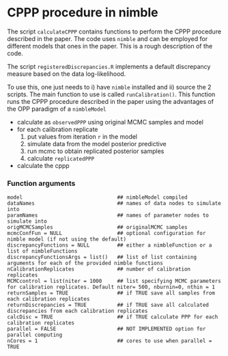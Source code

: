 # CPPP procedure in nimble

The script `calculateCPPP` contains functions to perform the CPPP procedure described in the paper. The code uses `nimble` and can be employed for different models that ones in the paper. This is a rough description of the code.

The script `registeredDiscrepancies.R` implements a default discrepancy measure based on the data log-likelihood. 

To use this, one just needs to i) have `nimble` installed and ii) source the 2 scripts. The main function to use is called `runCalibration()`.
This function runs the CPPP procedure described in the paper using the advantages of the OPP paradigm of a `nimbleModel`

- calculate as `observedPPP` using original MCMC samples and model
- for each calibration replicate
	1. put values from iteration `r` in the model        
    2. simulate data from the model posterior predictive
    3. run mcmc to obtain replicated posterior samples        
    4. calculate `replicatedPPP`
- calculate the cppp

### Function arguments
```
model                               ## nimbleModel compiled
dataNames                           ## names of data nodes to simulate into
paramNames                          ## names of parameter nodes to simulate into
origMCMCSamples                     ## originalMCMC samples
mcmcConfFun = NULL                  ## optional configuration for nimble model (if not using the default)	
discrepancyFunctions = NULL         ## either a nimbleFunction or a list of nimbleFunctions
discrepancyFunctionsArgs = list()   ## list of list containing arguments for each of the provided nimble functions 
nCalibrationReplicates              ## number of calibration replicates
MCMCcontrol = list(niter = 1000     ## list specifying MCMC parameters for calibration replicates. Default niter= 500, nburnin=0, nthin = 1
returnSamples = TRUE                ## if TRUE save all samples from each calibration replicates                  
returnDiscrepancies = TRUE          ## if TRUE save all calculated discrepancies from each calibration replicates              
calcDisc = TRUE                     ## if TRUE calculate PPP for each calibration replicates              
parallel = FALSE                    ## NOT IMPLEMENTED option for parallel computing 
nCores = 1                          ## cores to use when parallel = TRUE              

```